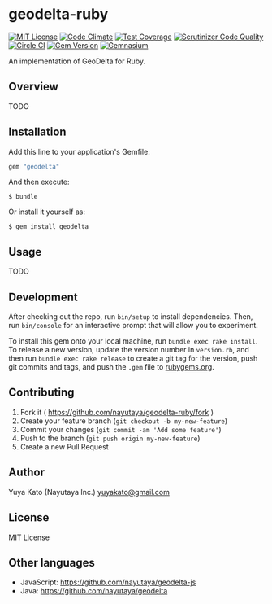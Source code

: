# geodelta-ruby

[![MIT License](https://img.shields.io/badge/license-MIT-blue.svg)](https://github.com/nayutaya/geodelta-ruby/blob/master/LICENSE.txt)
[![Code Climate](https://codeclimate.com/github/nayutaya/geodelta-ruby/badges/gpa.svg)](https://codeclimate.com/github/nayutaya/geodelta-ruby)
[![Test Coverage](https://codeclimate.com/github/nayutaya/geodelta-ruby/badges/coverage.svg)](https://codeclimate.com/github/nayutaya/geodelta-ruby/coverage)
[![Scrutinizer Code Quality](https://scrutinizer-ci.com/g/nayutaya/geodelta-ruby/badges/quality-score.png?b=master)](https://scrutinizer-ci.com/g/nayutaya/geodelta-ruby/?branch=master)
[![Circle CI](https://img.shields.io/circleci/project/nayutaya/geodelta-ruby.svg)](https://circleci.com/gh/nayutaya/geodelta-ruby)
[![Gem Version](https://badge.fury.io/rb/geodelta.svg)](http://badge.fury.io/rb/geodelta)
[![Gemnasium](https://img.shields.io/gemnasium/nayutaya/geodelta-ruby.svg)](https://gemnasium.com/nayutaya/geodelta-ruby)

An implementation of GeoDelta for Ruby.

## Overview

TODO

## Installation

Add this line to your application's Gemfile:

```ruby
gem "geodelta"
```

And then execute:

    $ bundle

Or install it yourself as:

    $ gem install geodelta

## Usage

TODO

## Development

After checking out the repo, run `bin/setup` to install dependencies. Then, run `bin/console` for an interactive prompt that will allow you to experiment.

To install this gem onto your local machine, run `bundle exec rake install`. To release a new version, update the version number in `version.rb`, and then run `bundle exec rake release` to create a git tag for the version, push git commits and tags, and push the `.gem` file to [rubygems.org](https://rubygems.org).

## Contributing

1. Fork it ( https://github.com/nayutaya/geodelta-ruby/fork )
2. Create your feature branch (`git checkout -b my-new-feature`)
3. Commit your changes (`git commit -am 'Add some feature'`)
4. Push to the branch (`git push origin my-new-feature`)
5. Create a new Pull Request

## Author

Yuya Kato (Nayutaya Inc.) <yuyakato@gmail.com>

## License

MIT License

## Other languages

* JavaScript: https://github.com/nayutaya/geodelta-js
* Java: https://github.com/nayutaya/geodelta
